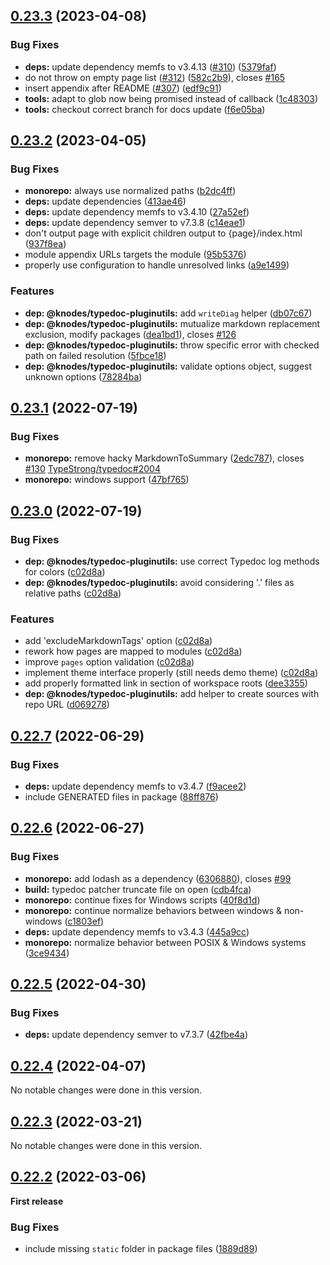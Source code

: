 ## [0.23.3](https://github.com/KnodesCommunity/typedoc-plugins/compare/v0.23.2...v0.23.3) (2023-04-08)


### Bug Fixes

* **deps:** update dependency memfs to v3.4.13 ([#310](https://github.com/KnodesCommunity/typedoc-plugins/issues/310)) ([5379faf](https://github.com/KnodesCommunity/typedoc-plugins/commit/5379faf293223f1e85de8793dbb7c3f62e25e8ad))
* do not throw on empty page list ([#312](https://github.com/KnodesCommunity/typedoc-plugins/issues/312)) ([582c2b9](https://github.com/KnodesCommunity/typedoc-plugins/commit/582c2b929bd00ba2147095ee4ca9ff9ed84bac12)), closes [#165](https://github.com/KnodesCommunity/typedoc-plugins/issues/165)
* insert appendix after README ([#307](https://github.com/KnodesCommunity/typedoc-plugins/issues/307)) ([edf9c91](https://github.com/KnodesCommunity/typedoc-plugins/commit/edf9c91909570950af144e01b3c0e49c8a4f202b))
* **tools:** adapt to glob now being promised instead of callback ([1c48303](https://github.com/KnodesCommunity/typedoc-plugins/commit/1c4830384b90b3288bc0f82972640db0de61f3dd))
* **tools:** checkout correct branch for docs update ([f6e05ba](https://github.com/KnodesCommunity/typedoc-plugins/commit/f6e05ba8a0f81e4ef41195c14601574c74db9925))


## [0.23.2](https://github.com/KnodesCommunity/typedoc-plugins/compare/v0.23.1...v0.23.2) (2023-04-05)


### Bug Fixes

* **monorepo:** always use normalized paths ([b2dc4ff](https://github.com/KnodesCommunity/typedoc-plugins/commit/b2dc4ff053481795e09b86b21a5371ee17dc6008))
* **deps:** update dependencies ([413ae46](https://github.com/KnodesCommunity/typedoc-plugins/commit/413ae469d67d2c242bf8eb0b226b19c04f8b4472))
* **deps:** update dependency memfs to v3.4.10 ([27a52ef](https://github.com/KnodesCommunity/typedoc-plugins/commit/27a52efb9b1eafade2de6ccac46fb41a26f7b5da))
* **deps:** update dependency semver to v7.3.8 ([c14eae1](https://github.com/KnodesCommunity/typedoc-plugins/commit/c14eae17d3b4aad162d06f472a607d57e0675b6e))
* don't output page with explicit children output to \{page\}/index.html ([937f8ea](https://github.com/KnodesCommunity/typedoc-plugins/commit/937f8ea298e612565b8e268ccd6aa5a700dbdefb))
* module appendix URLs targets the module ([95b5376](https://github.com/KnodesCommunity/typedoc-plugins/commit/95b5376e2c51ade74626afb287b1fa6a862d0805))
* properly use configuration to handle unresolved links ([a9e1499](https://github.com/KnodesCommunity/typedoc-plugins/commit/a9e149910263d45176e235d1af97ea66a9ff6b4a))


### Features

* **dep: @knodes/typedoc-pluginutils:** add `writeDiag` helper ([db07c67](https://github.com/KnodesCommunity/typedoc-plugins/commit/db07c676989a211ffff1aadfc3f0da5d6a6a838c))
* **dep: @knodes/typedoc-pluginutils:** mutualize markdown replacement exclusion, modify packages ([dea1bd1](https://github.com/KnodesCommunity/typedoc-plugins/commit/dea1bd1715e8da6dec325b995480fe3e3d6cf9de)), closes [#126](https://github.com/KnodesCommunity/typedoc-plugins/issues/126)
* **dep: @knodes/typedoc-pluginutils:** throw specific error with checked path on failed resolution ([5fbce18](https://github.com/KnodesCommunity/typedoc-plugins/commit/5fbce18feb9f2cf83e6ab408b1e1020c96584db8))
* **dep: @knodes/typedoc-pluginutils:** validate options object, suggest unknown options ([78284ba](https://github.com/KnodesCommunity/typedoc-plugins/commit/78284ba84bb88613c212a1ca2563a02c5277e942))


## [0.23.1](https://github.com/KnodesCommunity/typedoc-plugins/compare/v0.23.0...v0.23.1) (2022-07-19)


### Bug Fixes

* **monorepo:** remove hacky MarkdownToSummary ([2edc787](https://github.com/KnodesCommunity/typedoc-plugins/commit/2edc78721cf5523b9cdd6d5a41290bb51e8dfed1)), closes [#130](https://github.com/KnodesCommunity/typedoc-plugins/issues/130) [TypeStrong/typedoc#2004](https://github.com/TypeStrong/typedoc/issues/2004)
* **monorepo:** windows support ([47bf765](https://github.com/KnodesCommunity/typedoc-plugins/commit/47bf765ad8c892a2bfda00562f800438f4a268ad))


## [0.23.0](https://github.com/KnodesCommunity/typedoc-plugins/compare/v0.22.7...v0.23.0) (2022-07-19)


### Bug Fixes

* **dep: @knodes/typedoc-pluginutils:** use correct Typedoc log methods for colors ([c02d8a](https://github.com/KnodesCommunity/typedoc-plugins/commit/c02d8a0dad05325005257537bdb405a847e875a5))
* **dep: @knodes/typedoc-pluginutils:** avoid considering '.' files as relative paths ([c02d8a](https://github.com/KnodesCommunity/typedoc-plugins/commit/c02d8a0dad05325005257537bdb405a847e875a5))


### Features

* add 'excludeMarkdownTags' option ([c02d8a](https://github.com/KnodesCommunity/typedoc-plugins/commit/c02d8a0dad05325005257537bdb405a847e875a5))
* rework how pages are mapped to modules ([c02d8a](https://github.com/KnodesCommunity/typedoc-plugins/commit/c02d8a0dad05325005257537bdb405a847e875a5))
* improve `pages` option validation ([c02d8a](https://github.com/KnodesCommunity/typedoc-plugins/commit/c02d8a0dad05325005257537bdb405a847e875a5))
* implement theme interface properly (still needs demo theme) ([c02d8a](https://github.com/KnodesCommunity/typedoc-plugins/commit/c02d8a0dad05325005257537bdb405a847e875a5))
* add properly formatted link in  section of workspace roots ([dee3355](https://github.com/KnodesCommunity/typedoc-plugins/commit/dee33558e72a349d8bbaee2edb35e2952a1c6431))
* **dep: @knodes/typedoc-pluginutils:** add helper to create sources with repo URL ([d069278](https://github.com/KnodesCommunity/typedoc-plugins/commit/d069278d70398244a5bbf434b27b747c40ef5866))


## [0.22.7](https://github.com/KnodesCommunity/typedoc-plugins/compare/v0.22.6...v0.22.7) (2022-06-29)


### Bug Fixes

* **deps:** update dependency memfs to v3.4.7 ([f9acee2](https://github.com/KnodesCommunity/typedoc-plugins/commit/f9acee29c68c7525a95f40c0982b7b4981f69ab7))
* include GENERATED files in package ([88ff876](https://github.com/KnodesCommunity/typedoc-plugins/commit/88ff876631b4fa1d97f50ede3eeba30e69fc47ff))


## [0.22.6](https://github.com/KnodesCommunity/typedoc-plugins/compare/v0.22.5...v0.22.6) (2022-06-27)


### Bug Fixes

* **monorepo:** add lodash as a dependency ([6306880](https://github.com/KnodesCommunity/typedoc-plugins/commit/6306880f7c248e2ea1e94adf5bae396702db6661)), closes [#99](https://github.com/KnodesCommunity/typedoc-plugins/issues/99)
* **build:** typedoc patcher truncate file on open ([cdb4fca](https://github.com/KnodesCommunity/typedoc-plugins/commit/cdb4fca980e6ab333498de1cb7c2f5d1880522d5))
* **monorepo:** continue fixes for Windows scripts ([40f8d1d](https://github.com/KnodesCommunity/typedoc-plugins/commit/40f8d1d63bd54f6d68fb28d6a72f3be238799215))
* **monorepo:** continue normalize behaviors between windows & non-windows ([c1803ef](https://github.com/KnodesCommunity/typedoc-plugins/commit/c1803ef30033890e5ee8dbb4f94868c15e1e3805))
* **deps:** update dependency memfs to v3.4.3 ([445a9cc](https://github.com/KnodesCommunity/typedoc-plugins/commit/445a9cc2b588487dc34144130dcc0435e56a37f2))
* **monorepo:** normalize behavior between POSIX & Windows systems ([3ce9434](https://github.com/KnodesCommunity/typedoc-plugins/commit/3ce9434100e9e87d5af8a9dd6536a8ea93e5342c))


## [0.22.5](https://github.com/KnodesCommunity/typedoc-plugins/compare/v0.22.4...v0.22.5) (2022-04-30)


### Bug Fixes

* **deps:** update dependency semver to v7.3.7 ([42fbe4a](https://github.com/KnodesCommunity/typedoc-plugins/commit/42fbe4a60fd5e008c4d80bc269a4cc2e060c126a))


## [0.22.4](https://github.com/KnodesCommunity/typedoc-plugins/compare/v0.22.3...v0.22.4) (2022-04-07)


No notable changes were done in this version.


## [0.22.3](https://github.com/KnodesCommunity/typedoc-plugins/compare/v0.22.2...v0.22.3) (2022-03-21)


No notable changes were done in this version.


## [0.22.2](https://github.com/KnodesCommunity/typedoc-plugins/compare/v0.22.1...v0.22.2) (2022-03-06)


**First release**


### Bug Fixes

* include missing `static` folder in package files ([1889d89](https://github.com/KnodesCommunity/typedoc-plugins/commit/1889d8919b90bb8716bd9b6d97962bab5ad17132))
